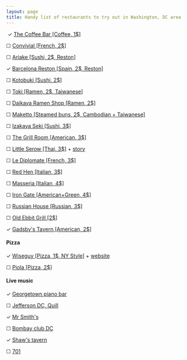 ```yaml
---
layout: page
title: Handy list of restaurants to try out in Washington, DC area
---
```

<!-- ✓ ☐ ☑-->
️
✓ [The Coffee Bar [Coffee, 1$]](http://www.yelp.com/biz/the-coffee-bar-washington)
                
☐ [Convivial [French, 2$]](http://www.yelp.com/biz/convivial-washington)

☐ [Ariake [Sushi, 2$, Reston]](http://www.yelp.com/biz/ariake-reston)

✓  [Barcelona Reston [Spain, 2$, Reston]](http://www.yelp.com/biz/barcelona-reston-reston)

☐ [Kotobuki [Sushi, 2$]](http://www.yelp.com/biz/kotobuki-washington)

☐ [Toki [Ramen, 2$, Taiwanese]](http://www.yelp.com/biz/toki-underground-washington)

☐ [Daikaya Ramen Shop [Ramen, 2$]](http://www.yelp.com/biz/daikaya-ramen-shop-washington)

☐ [Maketto [Steamed buns, 2$, Cambodian + Taiwanese]](http://www.yelp.com/biz/maketto-washington-2)

☐ [Izakaya Seki [Sushi, 3$]](http://www.yelp.com/biz/izakaya-seki-washington)

☐ [The Grill Room [American, 3$]](http://www.yelp.com/biz/the-grill-room-washington)

☐ [Little Serow [Thai, 3$]](http://www.yelp.com/biz/little-serow-washington) + [story](https://www.washingtonpost.com/lifestyle/magazine/tom-sietsemas-top-10-little-serow-is-no-4/2015/09/28/54ccd2e6-660a-11e5-9ef3-fde182507eac_story.html)

☐ [Le Diplomate [French, 3$]](http://www.yelp.com/biz/le-diplomate-washington)

☐ [Red Hen [Italian, 3$]](http://www.yelp.com/biz/the-red-hen-washington)

☐ [Masseria [Italian, 4$]](http://www.yelp.com/biz/masseria-washington-2) 

☐ [Iron Gate [American+Green, 4$]](http://www.yelp.com/biz/iron-gate-washington)

☐ [Russian House [Russian, 3$]](http://www.yelp.com/biz/russia-house-restaurant-and-lounge-washington-2)

☐ [Old Ebbit Grill [2$]](https://www.yelp.com/biz/old-ebbitt-grill-washington)

✓ [Gadsby's Tavern [American, 2$]](https://www.yelp.com/biz/gadsbys-tavern-restaurant-alexandria)

#### Pizza ####
✓ [Wiseguy [Pizza, 1$, NY Style]](http://www.yelp.com/biz/wiseguy-ny-pizza-washington) + [website](http://www.wiseguynypizza.com/home)

☐ [Piola [Pizza, 2$]](http://www.yelp.com/biz/piola-arlington-3)

#### Live music ####
✓  [Georgetown piano bar](http://www.georgetownpianobar.com/)

☐ [Jefferson DC, Quill](http://www.jeffersondc.com/dining/quill/)

✓  [Mr Smith's](http://mrsmiths.com/v1/index)

☐ [Bombay club DC](http://bombayclubdc.com/about/live-music/)

✓  [Shaw's tavern](http://www.shawstavern.com/events/)

☐ [701](http://701restaurant.com/)

